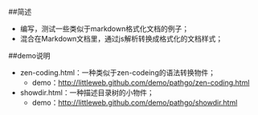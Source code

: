 ##简述
* 编写，测试一些类似于markdown格式化文档的例子；
* 混合在Markdown文档里，通过js解析转换成格式化的文档样式；

##demo说明
* zen-coding.html：一种类似于zen-codeing的语法转换物件；
	* demo：http://littleweb.github.com/demo/pathgo/zen-coding.html
* showdir.html：一种描述目录树的小物件；
	* demo：http://littleweb.github.com/demo/pathgo/showdir.html